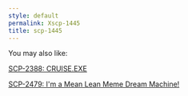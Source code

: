 ```yaml
---
style: default
permalink: Xscp-1445
title: scp-1445
---
```

You may also like:

[SCP-2388: CRUISE.EXE](http://scp-wiki.net/scp-2388)

[SCP-2479: I'm a Mean Lean Meme Dream Machine!](http://scp-wiki.net/scp-2479)
